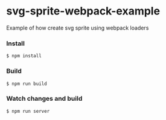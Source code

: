 # svg-sprite-webpack-example
Example of how create svg sprite using webpack loaders

### Install
```
$ npm install
```

### Build
```
$ npm run build
```

### Watch changes and build
```
$ npm run server
```

